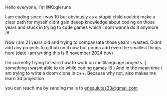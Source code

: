  Hello everyone, I’m @Koglerune
  
 I am coding since ı was 10 but obviously as a stupid child couldnt make
 a clear path for myself didnt gain deeep knowledge about coding on those years 
 and stuck in trying to code games which ı dont wanna do it anymore :B

 Now ı am 21 years old and trying to compansate those years ı wasted.
 Didnt add any projects to github until now but gonna add even the smallest things here
 (date ı am writing this is 6 november 2024 btw)

 I’m currently trying to learn how to work on multilanguage projects. ( something ı wasnt able to do while coding games :B )
 And in the mean time ı am trying to write a doom clone in c++. Because why not, also makes me learn 3d projection
 
 you can reach me by sending mails to enesulutas33@gmail.com




